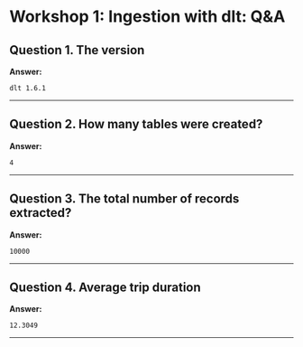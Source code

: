 # Workshop 1: Ingestion with dlt: Q&A

## Question 1. The version



**Answer:**
```plaintext
dlt 1.6.1
```


---

## Question 2. How many tables were created?


**Answer:**
```plaintext
4
```


---

## Question 3. The total number of records extracted?


**Answer:**
```plaintext
10000
```


---

## Question 4. Average trip duration


**Answer:**
```plaintext
12.3049
```


---


   
